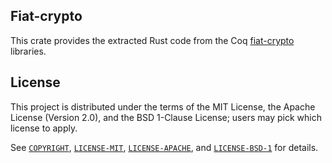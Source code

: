 ## Fiat-crypto

This crate provides the extracted Rust code from the Coq
[fiat-crypto](https://github.com/mit-plv/fiat-crypto) libraries.


## License
This project is distributed under the terms of the MIT License, the Apache License (Version 2.0), and the BSD 1-Clause License; users may pick which license to apply.

See [`COPYRIGHT`](COPYRIGHT), [`LICENSE-MIT`](LICENSE-MIT), [`LICENSE-APACHE`](LICENSE-APACHE), and [`LICENSE-BSD-1`](LICENSE-BSD-1) for details.
